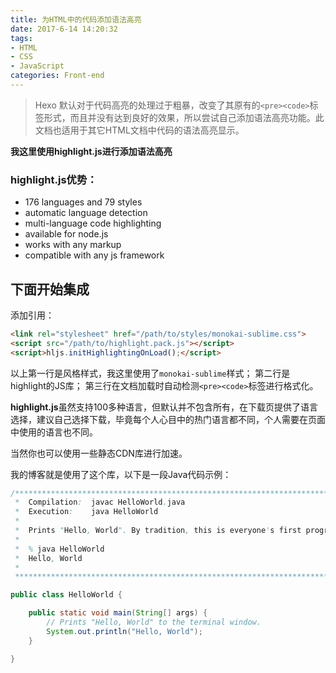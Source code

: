 ```yaml
---
title: 为HTML中的代码添加语法高亮
date: 2017-6-14 14:20:32
tags:
- HTML
- CSS
- JavaScript
categories: Front-end
---
```


> Hexo 默认对于代码高亮的处理过于粗暴，改变了其原有的`<pre><code>`标签形式，而且并没有达到良好的效果，所以尝试自己添加语法高亮功能。此文档也适用于其它HTML文档中代码的语法高亮显示。

**我这里使用highlight.js进行添加语法高亮**
<!--more-->
### highlight.js优势：

- 176 languages and 79 styles
- automatic language detection
- multi-language code highlighting
- available for node.js
- works with any markup
- compatible with any js framework

## 下面开始集成
添加引用：
```html
<link rel="stylesheet" href="/path/to/styles/monokai-sublime.css">
<script src="/path/to/highlight.pack.js"></script>
<script>hljs.initHighlightingOnLoad();</script>
```
以上第一行是风格样式，我这里使用了`monokai-sublime`样式；
第二行是highlight的JS库；
第三行在文档加载时自动检测`<pre><code>`标签进行格式化。

**highlight.js**虽然支持100多种语言，但默认并不包含所有，在下载页提供了语言选择，建议自己选择下载，毕竟每个人心目中的热门语言都不同，个人需要在页面中使用的语言也不同。

当然你也可以使用一些静态CDN库进行加速。

我的博客就是使用了这个库，以下是一段Java代码示例：
```java
/******************************************************************************
 *  Compilation:  javac HelloWorld.java
 *  Execution:    java HelloWorld
 *
 *  Prints "Hello, World". By tradition, this is everyone's first program.
 *
 *  % java HelloWorld
 *  Hello, World
 *
 ******************************************************************************/

public class HelloWorld {

    public static void main(String[] args) {
        // Prints "Hello, World" to the terminal window.
        System.out.println("Hello, World");
    }

}
```
